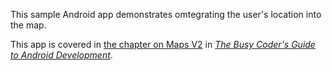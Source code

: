 This sample Android app demonstrates
omtegrating the user's location into the map.

This app is covered in 
[the chapter on Maps V2](https://commonsware.com/Android/previews/mapping-with-maps-v2)
in [*The Busy Coder's Guide to Android Development*](https://commonsware.com/Android/).

